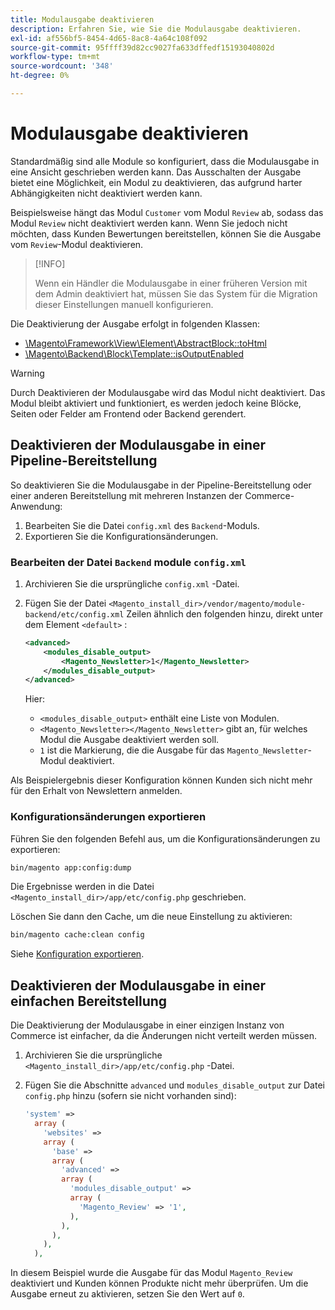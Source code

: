 ```yaml
---
title: Modulausgabe deaktivieren
description: Erfahren Sie, wie Sie die Modulausgabe deaktivieren.
exl-id: af556bf5-8454-4d65-8ac8-4a64c108f092
source-git-commit: 95ffff39d82cc9027fa633dffedf15193040802d
workflow-type: tm+mt
source-wordcount: '348'
ht-degree: 0%

---
```


# Modulausgabe deaktivieren

Standardmäßig sind alle Module so konfiguriert, dass die Modulausgabe in eine Ansicht geschrieben werden kann. Das Ausschalten der Ausgabe bietet eine Möglichkeit, ein Modul zu deaktivieren, das aufgrund harter Abhängigkeiten nicht deaktiviert werden kann.

Beispielsweise hängt das Modul `Customer` vom Modul `Review` ab, sodass das Modul `Review` nicht deaktiviert werden kann. Wenn Sie jedoch nicht möchten, dass Kunden Bewertungen bereitstellen, können Sie die Ausgabe vom `Review`-Modul deaktivieren.

>[!INFO]
>
>Wenn ein Händler die Modulausgabe in einer früheren Version mit dem Admin deaktiviert hat, müssen Sie das System für die Migration dieser Einstellungen manuell konfigurieren.

Die Deaktivierung der Ausgabe erfolgt in folgenden Klassen:

- [\Magento\Framework\View\Element\AbstractBlock::toHtml](https://github.com/magento/magento2/blob/36097739bbb0b8939ad9a2a0dadee64318153dca/lib/internal/Magento/Framework/View/Element/AbstractBlock.php#L651)
- [\Magento\Backend\Block\Template::isOutputEnabled](https://github.com/magento/magento2/blob/0c786907ffe03d0e2990612eec16ee58b00379c5/app/code/Magento/Backend/Block/Template.php#L96)

>[!WARNING]
>
>Durch Deaktivieren der Modulausgabe wird das Modul nicht deaktiviert. Das Modul bleibt aktiviert und funktioniert, es werden jedoch keine Blöcke, Seiten oder Felder am Frontend oder Backend gerendert.

## Deaktivieren der Modulausgabe in einer Pipeline-Bereitstellung

So deaktivieren Sie die Modulausgabe in der Pipeline-Bereitstellung oder einer anderen Bereitstellung mit mehreren Instanzen der Commerce-Anwendung:

1. Bearbeiten Sie die Datei `config.xml` des `Backend`-Moduls.
1. Exportieren Sie die Konfigurationsänderungen.

### Bearbeiten der Datei `Backend` module `config.xml`

1. Archivieren Sie die ursprüngliche `config.xml` -Datei.
1. Fügen Sie der Datei `<Magento_install_dir>/vendor/magento/module-backend/etc/config.xml` Zeilen ähnlich den folgenden hinzu, direkt unter dem Element `<default>` :

   ```xml
   <advanced>
       <modules_disable_output>
           <Magento_Newsletter>1</Magento_Newsletter>
       </modules_disable_output>
   </advanced>
   ```

   Hier:

   - `<modules_disable_output>` enthält eine Liste von Modulen.
   - `<Magento_Newsletter></Magento_Newsletter>` gibt an, für welches Modul die Ausgabe deaktiviert werden soll.
   - `1` ist die Markierung, die die Ausgabe für das `Magento_Newsletter`-Modul deaktiviert.

Als Beispielergebnis dieser Konfiguration können Kunden sich nicht mehr für den Erhalt von Newslettern anmelden.

### Konfigurationsänderungen exportieren

Führen Sie den folgenden Befehl aus, um die Konfigurationsänderungen zu exportieren:

```bash
bin/magento app:config:dump
```

Die Ergebnisse werden in die Datei `<Magento_install_dir>/app/etc/config.php` geschrieben.

Löschen Sie dann den Cache, um die neue Einstellung zu aktivieren:

```bash
bin/magento cache:clean config
```

Siehe [Konfiguration exportieren](../cli/export-configuration.md).

## Deaktivieren der Modulausgabe in einer einfachen Bereitstellung

Die Deaktivierung der Modulausgabe in einer einzigen Instanz von Commerce ist einfacher, da die Änderungen nicht verteilt werden müssen.

1. Archivieren Sie die ursprüngliche `<Magento_install_dir>/app/etc/config.php` -Datei.
1. Fügen Sie die Abschnitte `advanced` und `modules_disable_output` zur Datei `config.php` hinzu (sofern sie nicht vorhanden sind):

   ```php
   'system' =>
     array (
       'websites' =>
       array (
         'base' =>
         array (
           'advanced' =>
           array (
             'modules_disable_output' =>
             array (
               'Magento_Review' => '1',
             ),
           ),
         ),
       ),
     ),
   ```

In diesem Beispiel wurde die Ausgabe für das Modul `Magento_Review` deaktiviert und Kunden können Produkte nicht mehr überprüfen.
Um die Ausgabe erneut zu aktivieren, setzen Sie den Wert auf `0`.

